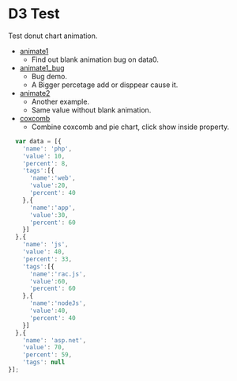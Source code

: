 D3 Test
===========

Test donut chart animation.

* [animate1](http://windfish27.github.io/CodeTalentD3Test/animate1.html)
  - Find out blank animation bug on data0.
* [animate1_bug](http://windfish27.github.io/CodeTalentD3Test/animate1_bug.html)
  - Bug demo.
  - A Bigger percetage add or disppear cause it.
* [animate2](http://windfish27.github.io/CodeTalentD3Test/animate2.html)
  - Another example.
  - Same value without blank animation.
* [coxcomb](http://windfish27.github.io/CodeTalentD3Test/coxcomb.html)
  - Combine coxcomb and pie chart, click show inside property.

```js
  var data = [{
    'name': 'php',
    'value': 10,
    'percent': 8,
    'tags':[{
      'name':'web',
      'value':20,
      'percent': 40
    },{
      'name':'app',
      'value':30,
      'percent': 60
    }]
  },{
    'name': 'js',
    'value': 40,
    'percent': 33,
    'tags':[{
      'name':'rac.js',
      'value':60,
      'percent': 60
    },{
      'name':'nodeJs',
      'value':40,
      'percent': 40
    }]
  },{
    'name': 'asp.net',
    'value': 70,
    'percent': 59,
    'tags': null
}];
```
